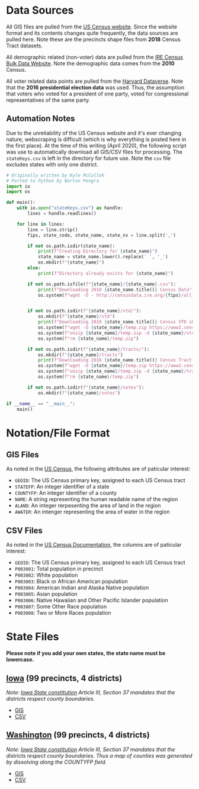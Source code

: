 # Data Sources

All GIS files are pulled from the [US Census website](https://www.census.gov/geographies/mapping-files/time-series/geo/carto-boundary-file.html). Since the website format and its contents changes quite frequently, the data sources are pulled here. Note these are the precincts shape files from **2018** Census Tract datasets.

All demographic related (non-voter) data are pulled from the [IRE Census Bulk Data Website](http://census.ire.org/data/bulkdata.html). Note the demographic data comes from the **2010** Census.

All voter related data points are pulled from the [Harvard Dataverse](https://dataverse.harvard.edu/dataset.xhtml?persistentId=doi:10.7910/DVN/NH5S2I). Note that the **2016 presidential election data** was used. Thus, the assumption that voters who voted for a president of one party, voted for congressional representatives of the same party.

## Automation Notes
Due to the unreliability of the US Census website and it's ever changing nature, webscraping is difficult (which is why everything is posted here in the first place). At the time of this writing (April 2020), the following script was use to automatically download all GIS/CSV files for processing. The `stateKeys.csv` is left in the directory for future use. Note the `csv` file excludes states with only one district.

```py
# Originally written by Kyle McCulloh
# Ported to Python by Norton Pengra
import io
import os

def main():
    with io.open("stateKeys.csv") as handle:
        lines = handle.readlines()

    for line in lines:
        line = line.strip()
        fips, state_code, state_name, state_ns = line.split(',')

        if not os.path.isdir(state_name):
            print(f"Creating Directory for {state_name}")
            state_name = state_name.lower().replace(' ', '_')
            os.mkdir(f"{state_name}")
        else:
            print(f"Directory already exists for {state_name}")

        if not os.path.isfile(f"{state_name}/{state_name}.csv"):
            print(f"Downloading 2010 {state_name.title()} Census Data")
            os.system(f"wget -O - http://censusdata.ire.org/{fips}/all_140_in_{fips}.P3.csv | gunzip > {state_name}/{state_name}.csv")


        if not os.path.isdir(f"{state_name}/vtd/"):
            os.mkdir(f"{state_name}/vtd")
            print(f"Downloading 2010 {state_name.title()} Census VTD shapefiles")
            os.system(f"wget -O {state_name}/temp.zip https://www2.census.gov/geo/tiger/TIGER2012/VTD/tl_2012_{fips}_vtd10.zip")
            os.system(f"unzip {state_name}/temp.zip -d {state_name}/vtd/")
            os.system(f"rm {state_name}/temp.zip")

        if not os.path.isdir(f"{state_name}/tracts/"):
            os.mkdir(f"{state_name}/tracts")
            print(f"Downloading 2018 {state_name.title()} Census Tract shapefiles")
            os.system(f"wget -O {state_name}/temp.zip https://www2.census.gov/geo/tiger/GENZ2018/shp/cb_2018_{fips}_tract_500k.zip")
            os.system(f"unzip {state_name}/temp.zip -d {state_name}/tracts/")
            os.system(f"rm {state_name}/temp.zip")

        if not os.path.isdir(f"{state_name}/votes"):
            os.mkdir(f"{state_name}/votes")

if __name__ == "__main__":
    main()
```
        

# Notation/File Format

## GIS Files
As noted in the [US Census](https://www2.census.gov/geo/tiger/GENZ2018/2018_file_name_def.pdf), the following attributes are of paticular interest:

- `GEOID`: The US Census primary key, assigned to each US Census tract
- `STATEFP`: An integer identifier of a state
- `COUNTYFP`: An integer identifier of a county
- `NAME`: A string representing the human readable name of the region
- `ALAND`: An integer rerpesenting the area of land in the region
- `AWATER`: An intenger representing the area of water in the region

## CSV Files
As noted in the [US Census Documentation](https://raw.githubusercontent.com/ireapps/census/master/tools/metadata/sf1_labels.csv), the columns are of paticular interest:

- `GEOID`: The US Census primary key, assigned to each US Census tract
- `P003001`: Total population in precinct
- `P003002`: White population
- `P003003`: Black or African American population
- `P003004`: American Indian and Alaska Native population
- `P003005`: Asian population
- `P003006`: Native Hawaiian and Other Pacific Islander population
- `P003007`: Some Other Race population
- `P003008`: Two or More Races population 

# State Files

**Please note if you add your own states, the state name must be lowercase.**

## [Iowa]() (99 precincts, 4 districts)
*Note: [Iowa State constitution](http://publications.iowa.gov/135/1/history/7-7.html) Article III, Section 37 mandates that the districts respect county boundaries.*

- [GIS](https://github.com/project-rakan/bladecaller/tree/master/data/iowa/gis)
- [CSV](https://github.com/project-rakan/bladecaller/blob/master/data/iowa/iowa.csv)

## [Washington]() (99 precincts, 4 districts)
*Note: [Iowa State constitution](http://publications.iowa.gov/135/1/history/7-7.html) Article III, Section 37 mandates that the districts respect county boundaries. Thus a map of counties was generated by dissolving along the COUNTYFP field.*

- [GIS](https://github.com/project-rakan/bladecaller/tree/master/data/washington/gis)
- [CSV](https://github.com/project-rakan/bladecaller/blob/master/data/washington/washington.csv)

